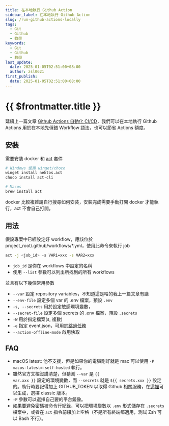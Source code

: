 ```yaml
---
title: 在本地執行 Github Action
sidebar_label: 在本地執行 Github Action
slug: /run-github-actions-locally
tags:
  - Git
  - Github
  - 教學
keywords:
  - Git
  - Github
  - 教學
last_update:
  date: 2025-01-05T02:51:00+08:00
  author: zsl0621
first_publish:
  date: 2025-01-05T02:51:00+08:00
---
```


# {{ $frontmatter.title }}

延續上一篇文章 [Github Actions 自動化 CI/CD](./github-actions)，我們可以在本地執行 Github Actions 用於在本地先偵錯 Workflow 語法，也可以節省 Actions 額度。

## 安裝

需要安裝 docker 和 [act](https://nektosact.com/installation/index.html) 套件

```sh
# Windows 使用 winget/choco
winget install nektos.act
choco install act-cli

# Macos
brew install act
```

docker 比較複雜請自行搜尋如何安裝，安裝完成需要手動打開 docker 才能執行，act 不會自己打開。

## 用法

假設專案中已經設定好 workflow，應該位於 project_root/.github/workflows/*.yml，使用此命令來執行 job

```sh
act -j <job_id> -s VAR1=xxx -s VAR2=xxx
```

- `job_id` 是你在 workflows 中設定的名稱
- 使用 `--list` 參數可以列出所找到的所有 workflows

並且有以下幾個常用參數

- `--var` 設定 repository variables，不知道這是啥的我上一篇文章有講
- `--env-file` 設定多個 var 的 .env 檔案，預設 `.env`
- `-s, --secrets` 用於設定敏感環境變數，
- `--secret-file` 設定多個 secrets 的 .env 檔案，預設 `.secrets`
- `-W` 用於指定檔案(s, 複數)
- `-e` 指定 event.json，可用於[跳過任務](https://nektosact.com/usage/index.html#skipping-jobs)
- `--action-offline-mode` 啟用快取

## FAQ

- macOS latest: 他不支援，但是如果你的電腦剛好就是 mac 可以使用 `-P macos-latest=-self-hosted` 執行。
- 雖然官方文檔沒講清楚，但猜測 `--var` 是 <code v-pre>{{ var.xxx }}</code> 設定的環境變數，而 `--secrets` 就是 <code v-pre>${{ secrets.xxx }}</code> 設定的。執行時要記得加上 GITHUB_TOKEN 以取得 Github 相關服務，在[這裡](https://github.com/settings/tokens)可以生成，選擇 classic 版本。
- `-P` 參數可以選擇自己要的平台鏡像。
- 如果要避免密碼被命令行紀錄，可以把環境變數以 `.env` 形式儲存在 `.secrets` 檔案中，或者在 `act` 指令前綴加上空格（不是所有終端都適用，測試 Zsh 可以 Bash 不行）。
